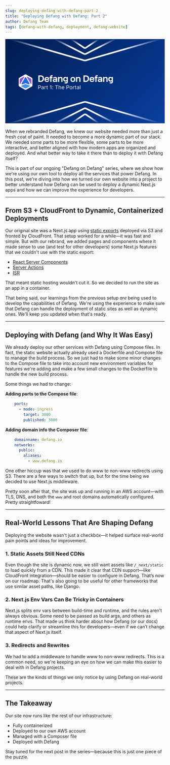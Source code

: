 ```yaml
---
slug: deploying-defang-with-defang-part-2
title: "Deploying Defang with Defang: Part 2"
author: Defang Team
tags: [defang-with-defang, deployment, defang-website]
---
```


![Defang Compose Update](/img/defang-on-defang/part-1/header.png)

When we rebranded Defang, we knew our website needed more than just a fresh coat of paint. It needed to become a more dynamic part of our stack. We needed some parts to be more flexible, some parts to be more interactive, and better aligned with how modern apps are organized and deployed. And what better way to take it there than to deploy it with Defang itself?

This is part of our ongoing "Defang on Defang" series, where we show how we're using our own tool to deploy all the services that power Defang. In this post, we're diving into how we turned our own website into a project to better understand how Defang can be used to deploy a dynamic Next.js apps and how we can improve the experience for developers.

---

## From S3 + CloudFront to Dynamic, Containerized Deployments

Our original site was a Next.js app using [static exports](https://nextjs.org/docs/pages/building-your-application/deploying/static-exports) deployed via S3 and fronted by CloudFront. That setup worked for a while—it was fast and simple. But with our rebrand, we added pages and components where it made sense to use (and test for other developers) some Next.js features that we couldn't use with the static export:

- [React Server Components](https://nextjs.org/docs/app/building-your-application/rendering/server-components)
- [Server Actions](https://nextjs.org/docs/app/building-your-application/data-fetching/server-actions-and-mutations)
- [ISR](https://nextjs.org/docs/app/building-your-application/data-fetching/incremental-static-regeneration)

That meant static hosting wouldn't cut it. So we decided to run the site as an app in a container.

That being said, our learnings from the previous setup *are* being used to develop the capabilities of Defang. We're using the experience to make sure that Defang can handle the deployment of static sites as well as dynamic ones. We'll keep you updated when that's ready.

---

## Deploying with Defang (and Why It Was Easy)

We already deploy our other services with Defang using Compose files. In fact, the static website actually already used a Dockerfile and Compose file to manage the build process. So we just had to make some minor changes to the Compose file to take into account new environment variables for features we're adding and make a few small changes to the Dockerfile to handle the new build process.

Some things we had to change:

**Adding ports to the Compose file**:
```yaml
    ports:
      - mode: ingress
        target: 3000
        published: 3000
```

**Adding domain info the Composer file**:
```yaml
    domainname: defang.io
    networks:
      public:
        aliases:
          - www.defang.io
```

One other hiccup was that we used to do www to non-www redirects using S3. There are a few ways to switch that up, but for the time being we decided to use Next.js middleware.

Pretty soon after that, the site was up and running in an AWS account—with TLS, DNS, and both the `www` and root domains automatically configured. Pretty straightfoward! 

---

## Real-World Lessons That Are Shaping Defang

Deploying the website wasn't just a checkbox—it helped surface real-world pain points and ideas for improvement.

### 1. Static Assets Still Need CDNs
Even though the site is dynamic now, we still want assets like `/_next/static` to load quickly from a CDN. This made it clear that CDN support—like CloudFront integration—should be easier to configure in Defang. That’s now on our roadmap. That's also going to be useful for other frameworks that use similar asset paths, like Django.

### 2. Next.js Env Vars Can Be Tricky in Containers
Next.js splits env vars between build-time and runtime, and the rules aren’t always obvious. Some need to be passed as build args, and others as runtime envs. That made us think harder about how Defang (or our docs) could help clarify or streamline this for developers—even if we can’t change that aspect of Next.js itself.

### 3. Redirects and Rewrites
We had to add a middleware to handle www to non-www redirects. This is a common need, so we're keeping an eye on how we can make this easier to deal with in Defang projects.

These are the kinds of things we only notice by using Defang on real-world projects.

---

## The Takeaway

Our site now runs like the rest of our infrastructure:

- Fully containerized
- Deployed to our own AWS account
- Managed with a Composer file
- Deployed with Defang

Stay tuned for the next post in the series—because this is just one piece of the puzzle.

